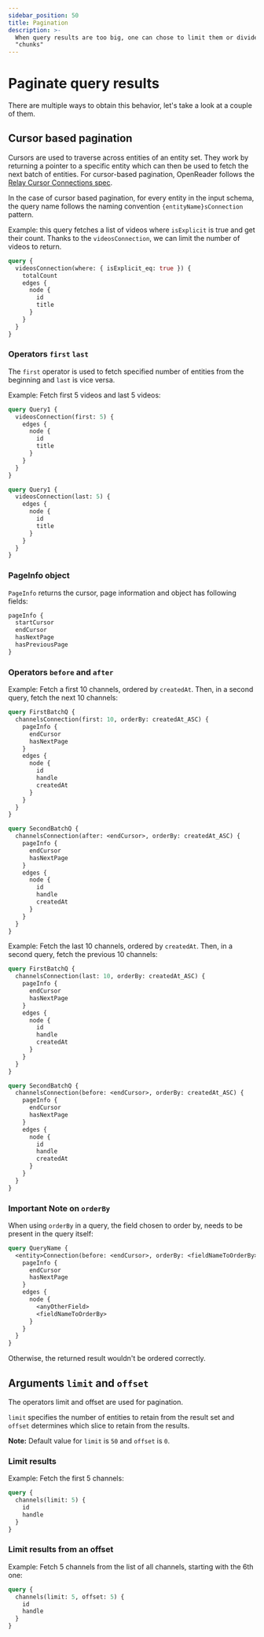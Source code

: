 ```yaml
---
sidebar_position: 50
title: Pagination
description: >-
  When query results are too big, one can chose to limit them or divide them in
  "chunks"
---
```


# Paginate query results

There are multiple ways to obtain this behavior, let's take a look at a couple of them.

## Cursor based pagination

Cursors are used to traverse across entities of an entity set. They work by returning a pointer to a specific entity which can then be used to fetch the next batch of entities. For cursor-based pagination, OpenReader follows the [Relay Cursor Connections spec](https://relay.dev/graphql/connections.htm).

In the case of cursor based pagination, for every entity in the input schema, the query name follows the naming convention `{entityName}sConnection` pattern.

Example: this query fetches a list of videos where `isExplicit` is true and get their count. Thanks to the `videosConnection`, we can limit the number of videos to return.

```graphql
query {
  videosConnection(where: { isExplicit_eq: true }) {
    totalCount
    edges {
      node {
        id
        title
      }
    }
  }
}
```

### **Operators `first`  `last`**

The `first` operator is used to fetch specified number of entities from the beginning and `last` is vice versa.

Example: Fetch first 5 videos and last 5 videos:

```graphql
query Query1 {
  videosConnection(first: 5) {
    edges {
      node {
        id
        title
      }
    }
  }
}

query Query1 {
  videosConnection(last: 5) {
    edges {
      node {
        id
        title
      }
    }
  }
}
```

### **PageInfo object**

`PageInfo` returns the cursor, page information and object has following fields:

```graphql
pageInfo {
  startCursor
  endCursor
  hasNextPage
  hasPreviousPage
}
```

### Operators **`before` and `after`**

Example: Fetch a first 10 channels, ordered by `createdAt`. Then, in a second query, fetch the next 10 channels:

```graphql
query FirstBatchQ {
  channelsConnection(first: 10, orderBy: createdAt_ASC) {
    pageInfo {
      endCursor
      hasNextPage
    }
    edges {
      node {
        id
        handle
        createdAt
      }
    }
  }
}

query SecondBatchQ {
  channelsConnection(after: <endCursor>, orderBy: createdAt_ASC) {
    pageInfo {
      endCursor
      hasNextPage
    }
    edges {
      node {
        id
        handle
        createdAt
      }
    }
  }
}
```

Example: Fetch the last 10 channels, ordered by `createdAt`. Then, in a second query, fetch the previous 10 channels:

```graphql
query FirstBatchQ {
  channelsConnection(last: 10, orderBy: createdAt_ASC) {
    pageInfo {
      endCursor
      hasNextPage
    }
    edges {
      node {
        id
        handle
        createdAt
      }
    }
  }
}

query SecondBatchQ {
  channelsConnection(before: <endCursor>, orderBy: createdAt_ASC) {
    pageInfo {
      endCursor
      hasNextPage
    }
    edges {
      node {
        id
        handle
        createdAt
      }
    }
  }
}
```

### **Important Note on `orderBy`**

When using `orderBy` in a query, the field chosen to order by, needs to be present in the query itself:

```graphql
query QueryName {
  <entity>Connection(before: <endCursor>, orderBy: <fieldNameToOrderBy>_ASC) {
    pageInfo {
      endCursor
      hasNextPage
    }
    edges {
      node {
        <anyOtherField>
        <fieldNameToOrderBy>
      }
    }
  }
}
```

Otherwise, the returned result wouldn't be ordered correctly.

## Arguments `limit` and `offset`

The operators limit and offset are used for pagination.

`limit` specifies the number of entities to retain from the result set and `offset` determines which slice to retain from the results.

**Note:** Default value for `limit` is `50` and `offset` is `0`.

### **Limit results**

Example: Fetch the first 5 channels:

```graphql
query {
  channels(limit: 5) {
    id
    handle
  }
}
```

### **Limit results from an offset**

Example: Fetch 5 channels from the list of all channels, starting with the 6th one:

```graphql
query {
  channels(limit: 5, offset: 5) {
    id
    handle
  }
}
```

